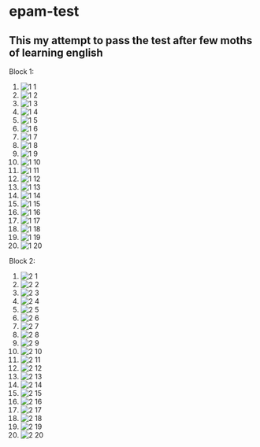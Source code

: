# epam-test
## This my attempt to pass the test after few moths of learning english

Block 1:
 1) ![1 1](https://user-images.githubusercontent.com/67701905/234603885-6a17a4bc-dc60-45c3-bc79-778bf1494dfa.PNG)
 2) ![1 2](https://user-images.githubusercontent.com/67701905/234604107-785372cb-2b85-4d7b-b628-ef7c391c8118.PNG)
 3) ![1 3](https://user-images.githubusercontent.com/67701905/234604126-3ced5105-5d55-4708-8a63-46fcbb7dd00c.PNG)
 4) ![1 4](https://user-images.githubusercontent.com/67701905/234604140-1d9184c1-2546-4539-b16a-d79915ed38e2.PNG)
 5) ![1 5](https://user-images.githubusercontent.com/67701905/234604150-ecf16ff1-ec6a-4d5a-8566-9de930ead713.PNG)
 6) ![1 6](https://user-images.githubusercontent.com/67701905/234604584-764ce2d4-e0b6-4bf8-aa33-87c462264118.PNG)
 7) ![1 7](https://user-images.githubusercontent.com/67701905/234604592-860b3015-fe7a-4e6c-abdb-5ac33e9f1603.PNG)
 8) ![1 8](https://user-images.githubusercontent.com/67701905/234604594-c1c5cab2-d60c-44da-bd8d-bff50f42f7b3.PNG)
 9) ![1 9](https://user-images.githubusercontent.com/67701905/234604599-9d06c040-964b-4a64-be06-e3f566d8ce07.PNG)
 10) ![1 10](https://user-images.githubusercontent.com/67701905/234604648-7ce63e05-0684-4880-aa2b-a8ac32e2ca8b.PNG)
 11) ![1 11](https://user-images.githubusercontent.com/67701905/234604650-96b810ff-f6d6-4894-a716-ea576c25f68e.PNG)
 12) ![1 12](https://user-images.githubusercontent.com/67701905/234604651-8da002f8-7c99-4bb7-9665-3f9d2dee16ef.PNG)
 13) ![1 13](https://user-images.githubusercontent.com/67701905/234604690-39c90190-ae2d-4bcb-9bc0-09b32f3bcda6.PNG)
 14) ![1 14](https://user-images.githubusercontent.com/67701905/234604695-a581a6df-5447-4fdc-9572-6ee66e58ccc6.PNG)
 15) ![1 15](https://user-images.githubusercontent.com/67701905/234604699-e730d45d-3cc6-4e3d-8e4f-7159b9961e41.PNG)
 16) ![1 16](https://user-images.githubusercontent.com/67701905/234604701-2655232e-7233-4984-9750-6f519fbac857.PNG)
 17) ![1 17](https://user-images.githubusercontent.com/67701905/234604706-6ea0dd1e-5f18-4edd-94d4-b5378c212957.PNG)
 18) ![1 18](https://user-images.githubusercontent.com/67701905/234604710-83b208c1-94a5-4fba-a870-74f6d3e062a4.PNG)
 19) ![1 19](https://user-images.githubusercontent.com/67701905/234604712-93330f8e-aa2a-4c6d-b477-8cc2e635f2e4.PNG)
 20) ![1 20](https://user-images.githubusercontent.com/67701905/234604714-d3844e47-3173-4c10-bda8-3149b182a6ec.PNG)

Block 2:
 1) ![2 1](https://user-images.githubusercontent.com/67701905/234605256-22025b78-15af-47be-a877-8c983d54b39e.PNG)
 2) ![2 2](https://user-images.githubusercontent.com/67701905/234605266-765db733-cc36-4ce7-9684-2c33deb84ebe.PNG)
 3) ![2 3](https://user-images.githubusercontent.com/67701905/234605270-77aa02dc-03e9-4bb5-83d1-49c0722ec1b5.PNG)
 4) ![2 4](https://user-images.githubusercontent.com/67701905/234605271-a279f69a-4e75-4769-b24f-a8c608d4b833.PNG)
 5) ![2 5](https://user-images.githubusercontent.com/67701905/234605274-ba313ccd-492e-4526-8699-1cfc628a32e8.PNG)
 6) ![2 6](https://user-images.githubusercontent.com/67701905/234605279-37e04f8f-2981-4d09-ab59-5635d173a7b8.PNG)
 7) ![2 7](https://user-images.githubusercontent.com/67701905/234605281-07f74228-a886-480d-9e84-8331a8ed30e2.PNG)
 8) ![2 8](https://user-images.githubusercontent.com/67701905/234605283-3573feec-962d-4d12-97af-7488df50c241.PNG)
 9) ![2 9](https://user-images.githubusercontent.com/67701905/234605288-732d0d5e-f2b4-4572-989a-3609fceab454.PNG)
 10) ![2 10](https://user-images.githubusercontent.com/67701905/234605289-3de1a562-dea3-4e55-9026-c9e98e672bcb.PNG)
 11) ![2 11](https://user-images.githubusercontent.com/67701905/234605291-46bb2b35-23a3-4088-82e1-82d577f60c8c.PNG)
 12) ![2 12](https://user-images.githubusercontent.com/67701905/234605297-49f83f08-53f4-4578-a9f0-45c413fcda44.PNG)
 13) ![2 13](https://user-images.githubusercontent.com/67701905/234605300-f63c7bf8-f4f4-4135-ab5c-b52da3b2d38d.PNG)
 14) ![2 14](https://user-images.githubusercontent.com/67701905/234605302-198fa66c-af75-4dc9-83b7-f06313a22b92.PNG)
 15) ![2 15](https://user-images.githubusercontent.com/67701905/234605304-ddbf14cb-6d8f-472f-a175-9cb68dca601e.PNG)
 16) ![2 16](https://user-images.githubusercontent.com/67701905/234605308-b08177ec-6e9b-4c1b-a9c8-4cffc2af934f.PNG)
 17) ![2 17](https://user-images.githubusercontent.com/67701905/234605313-3e97a1e2-37e7-4012-87e3-fd48403f03bc.PNG)
 18) ![2 18](https://user-images.githubusercontent.com/67701905/234605319-375c38f1-7f04-44b7-af41-f1ad2cb8ecec.PNG)
 19) ![2 19](https://user-images.githubusercontent.com/67701905/234605324-87e7bc33-afac-4a2d-8fa9-109734e881bb.PNG)
 20) ![2 20](https://user-images.githubusercontent.com/67701905/234605327-6b197f57-b9ad-4664-9aeb-3a61a5aba331.PNG)
